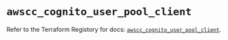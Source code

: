 # `awscc_cognito_user_pool_client`

Refer to the Terraform Registory for docs: [`awscc_cognito_user_pool_client`](https://registry.terraform.io/providers/hashicorp/awscc/0.70.0/docs/resources/cognito_user_pool_client).
